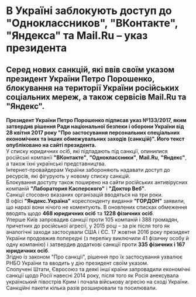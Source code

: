 # В Україні заблокують доступ до "Одноклассников", "ВКонтакте", "Яндекса" та Mail.Ru – указ президента
## Серед нових санкцій, які ввів своїм указом президент України Петро Порошенко, блокування на території України російських соціальних мереж, а також сервісів Mail.Ru та "Яндекс".

**Президент України Петро Порошенко підписав указ №133/2017, яким затвердив рішення Ради національної безпеки і оборони України від 28 квітня 2017 року "Про застосування персональних спеціальних економічних та інших обмежувальних заходів (санкцій)". Його текст опубліковано на сайті президента.**        
У списку юридичних осіб, які підпадають під санкції, опинилися російські компанії **"ВКонтакте"**, **"Одноклассники"**, **Mail.Ru**, **"Яндекс"**, а також їхні українські представництва.         
Інтернет-провайдерам України забороняють надавати доступ до ресурсів, які фігурують у новому списку санкцій.        
Блокування доступу також поширено на сайти російських антивірусних компаній **"Лаборатория Касперского"** і **"Доктор Веб"**.       
Санкції стосовно вказаних організацій вводяться на три роки.        
В офісі **"Яндекс.Україна"** кореспонденту видання **"ГОРДОН"** заявили, що наразі вони нічого не коментують.
В оновлених списках обмеження вводять щодо **468 юридичних осіб** та **1228 фізичних осіб**.        
Уперше Київ запровадив санкції проти 105 компаній і 388 громадян, причетних до російської агресії, у 2015 році – за рік після того як аналогічні заходи застосували США і ЄС. 17 жовтня 2016 року президент України продовжив попередні (з переліку виключили 41 фізичну особу й одну компанію) і затвердив додаткові санкції проти **335 фізичних і 167 юридичних осіб**.      
Згідно із законом "Про санкції", рішення про їх застосування ухвалює РНБО України та вводить у дію президент своїм указом.      
Сполучені Штати, Євросоюз та деякі інші країни запровадили економічні санкції щодо Росії навесні 2014 року, після того як Росія анексувала український півострів Крим і почала військову агресію на сході України. Санкційні пакети кілька разів розширювали та посилювали.
